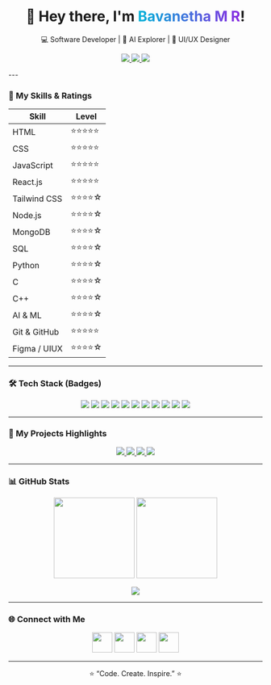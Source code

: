 <h1 align="center">
  👋 Hey there, I'm <span style="background:linear-gradient(90deg,#00b4d8,#8a2be2);-webkit-background-clip:text;-webkit-text-fill-color:transparent;">Bavanetha M R</span>!
</h1>
<p align="center">💻 Software Developer | 🤖 AI Explorer | 🎨 UI/UX Designer</p>
<p align="center">
  <!-- Social Badges -->
  <a href="mailto:bavanethamr@gmail.com">
    <img src="https://img.shields.io/badge/-Email-D14836?style=for-the-badge&logo=gmail&logoColor=white"/>
  </a>
  <a href="https://www.linkedin.com/in/bavanethamr">
    <img src="https://img.shields.io/badge/-LinkedIn-0A66C2?style=for-the-badge&logo=linkedin&logoColor=white"/>
  </a>
  <a href="https://bavanetha.vercel.app/">
    <img src="https://img.shields.io/badge/-Portfolio-8A2BE2?style=for-the-badge&logo=vercel&logoColor=white"/>
  </a>
</p>
---

### 🌟 My Skills & Ratings

| Skill        | Level |
|--------------|-------|
| HTML         | ⭐⭐⭐⭐⭐ |
| CSS          | ⭐⭐⭐⭐⭐ |
| JavaScript   | ⭐⭐⭐⭐⭐ |
| React.js     | ⭐⭐⭐⭐⭐ |
| Tailwind CSS | ⭐⭐⭐⭐☆ |
| Node.js      | ⭐⭐⭐⭐☆ |
| MongoDB      | ⭐⭐⭐⭐☆ |
| SQL            | ⭐⭐⭐⭐☆ |
| Python       | ⭐⭐⭐⭐☆ |
| C            | ⭐⭐⭐⭐☆ |
| C++          | ⭐⭐⭐⭐☆ |
| AI & ML      | ⭐⭐⭐⭐☆ |
| Git & GitHub | ⭐⭐⭐⭐⭐ |
| Figma / UIUX | ⭐⭐⭐⭐☆ |

---

### 🛠️ Tech Stack (Badges)

<p align="center">
  <img src="https://img.shields.io/badge/HTML-E34F26?style=for-the-badge&logo=html5&logoColor=white"/>
  <img src="https://img.shields.io/badge/CSS-1572B6?style=for-the-badge&logo=css3&logoColor=white"/>
  <img src="https://img.shields.io/badge/JavaScript-F7DF1E?style=for-the-badge&logo=javascript&logoColor=black"/>
  <img src="https://img.shields.io/badge/React-61DAFB?style=for-the-badge&logo=react&logoColor=black"/>
  <img src="https://img.shields.io/badge/Tailwind-38B2AC?style=for-the-badge&logo=tailwindcss&logoColor=white"/>
  <img src="https://img.shields.io/badge/Node.js-339933?style=for-the-badge&logo=nodedotjs&logoColor=white"/>
  <img src="https://img.shields.io/badge/MongoDB-47A248?style=for-the-badge&logo=mongodb&logoColor=white"/>
  <img src="https://img.shields.io/badge/Python-3776AB?style=for-the-badge&logo=python&logoColor=white"/>
  <img src="https://img.shields.io/badge/C-00599C?style=for-the-badge&logo=c&logoColor=white"/>
  <img src="https://img.shields.io/badge/C++-00599C?style=for-the-badge&logo=c%2B%2B&logoColor=white"/>
  <img src="https://img.shields.io/badge/Figma-F24E1E?style=for-the-badge&logo=figma&logoColor=white"/>
</p>

---

### 🚀 My Projects Highlights

<p align="center">
  <a href="https://github.com/Bavanetha27/Edvora">
    <img src="https://img.shields.io/badge/Edvora-AI%20Career%20Path%20Generator-8A2BE2?style=for-the-badge&logo=python"/>
  </a>
  <a href="https://github.com/Bavanetha27/SpendWise">
    <img src="https://img.shields.io/badge/SpendWise-Expense%20Classifier-00b4d8?style=for-the-badge&logo=react"/>
  </a>
  <a href="https://github.com/Bavanetha27/DebugEase">
    <img src="https://img.shields.io/badge/DebugEase-AI%20Code%20Debugger-ff6f61?style=for-the-badge&logo=javascript"/>
  </a>
  <a href="https://github.com/Bavanetha27/PageCraft">
    <img src="https://img.shields.io/badge/PageCraft-Book%20Analyzer-6a0dad?style=for-the-badge&logo=html5"/>
  </a>
</p>

---

### 📊 GitHub Stats

<p align="center">
  <img src="https://github-readme-stats.vercel.app/api?username=Bavanetha27&show_icons=true&theme=radical" height="160"/>
  <img src="https://github-readme-streak-stats.herokuapp.com/?user=Bavanetha27&theme=radical" height="160"/>
</p>

<p align="center">
  <img src="https://github-readme-stats.vercel.app/api/top-langs/?username=Bavanetha27&layout=compact&theme=radical"/>
</p>

---

### 🌐 Connect with Me

<p align="center">
  <a href="mailto:bavanethamr@gmail.com"><img src="https://img.icons8.com/color/48/000000/gmail.png" width="40"/></a>
  <a href="https://www.linkedin.com/in/bavanethamr"><img src="https://img.icons8.com/color/48/000000/linkedin.png" width="40"/></a>
  <a href="https://bavanetha.vercel.app/"><img src="https://img.icons8.com/ios-filled/50/000000/domain.png" width="40"/></a>
  <a href="https://github.com/Bavanetha27"><img src="https://img.icons8.com/ios-glyphs/48/ffffff/github.png" width="40"/></a>
</p>

---

<p align="center">
  ⭐️ “Code. Create. Inspire.” ⭐️
</p>
